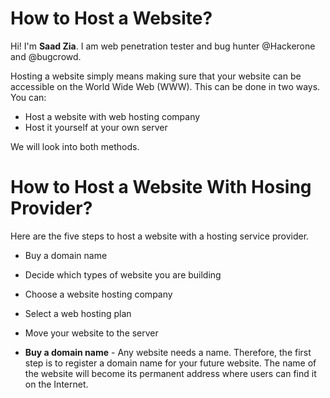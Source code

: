 # How to Host a Website?

Hi! I'm **Saad Zia**. I am web penetration tester and bug hunter @Hackerone and @bugcrowd.

Hosting a website simply means making sure that your website can be accessible on the World Wide Web (WWW). This can be done in two ways. You can: 
   - Host a website with web hosting company
   - Host it yourself at your own server
 
 We will look into both methods.
 
 # How to Host a Website With Hosing Provider?
 
 Here are the five steps to host a website with a hosting service provider.
   - Buy a domain name
   - Decide which types of website you are building
   - Choose a website hosting company
   - Select a web hosting plan
   - Move your website to the server

- **Buy a domain name**
      - Any website needs a name. Therefore, the first step is to register a domain name for your future website. The name of the website will become its permanent address where users can find it on the Internet.



